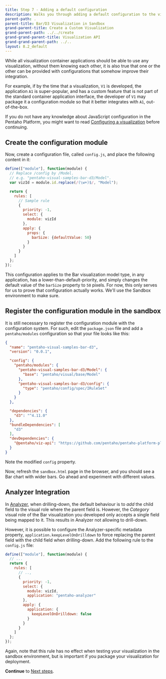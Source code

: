 ```yaml
---
title: Step 7 - Adding a default configuration
description: Walks you through adding a default configuration to the visualization.
parent-path: .
parent-title: Bar/D3 Visualization in Sandbox
grand-parent-title: Create a Custom Visualization
grand-parent-path: ../../create
grand-grand-parent-title: Visualization API
grand-grand-parent-path: ../..
layout: 8.2_default
---
```


While all visualization container applications should be able to use any visualization, 
without them knowing each other, 
it is also true that one or the other can be provided with configurations
that somehow improve their integration.

For example, if by the time that a visualization, `V1` is developed, the application `A1` is super-popular,
and has a custom feature that is not part of the standard container application interface,
the developer of `V1` may package it a configuration module so that it better integrates with `A1`, 
out-of-the-box.

If you do not have any knowledge about JavaScript configuration in the Pentaho Platform, 
you might want to read [Configuring a visualization](../../configuration) before continuing.

## Create the configuration module

Now, create a configuration file, called `config.js`, and place the following content in it:

```js
define(["module"], function(module) {
  // Replace /config by /Model.
  // e.g. "pentaho-visual-samples-bar-d3/Model".
  var vizId = module.id.replace(/(\w+)$/, "Model");

  return {
    rules: [
      // Sample rule
      {
        priority: -1,
        select: {
          module: vizId
        },
        apply: {
          props: {
            barSize: {defaultValue: 50}
          }
        }
      }
    ]
  };
});
```

This configuration applies to the Bar visualization model type, in any application, 
has a lower-than-default-priority, and 
simply changes the default value of the `barSize` property to `50` pixels.
For now, this only serves for us to prove that configuration actually works. 
We'll use the Sandbox environment to make sure.

## Register the configuration module in the sandbox

It is still necessary to register the configuration module with the configuration system.
For such, edit the `package.json` file and add a `pentaho/modules` configuration 
so that your file looks like this:

```json
{
  "name": "pentaho-visual-samples-bar-d3",
  "version": "0.0.1",

  "config": {
    "pentaho/modules": {
      "pentaho-visual-samples-bar-d3/Model": {
        "base": "pentaho/visual/base/Model"
      }, 
      "pentaho-visual-samples-bar-d3/config": {
        "type": "pentaho/config/spec/IRuleSet"
      }
    }
  },

  "dependencies": {
    "d3": "^4.11.0"
  },
  "bundleDependencies": [
    "d3"
  ],
  "devDependencies": {
    "@pentaho/viz-api": "https://github.com/pentaho/pentaho-platform-plugin-common-ui/releases/download/v3.0.0-beta4/pentaho-viz-api-v3.0.0.tgz"
  }
}
```

Note the modified `config` property.

Now, refresh the `sandbox.html` page in the browser, and you should see a Bar chart with wider bars.
Go ahead and experiment with different values.

## Analyzer Integration

In [Analyzer](https://www.hitachivantara.com/en-us/products/big-data-integration-analytics/pentaho-business-analytics.html), 
when drilling-down, the default behaviour is to _add_ the child field to the visual role 
where the parent field is.
However, the _Category_ visual role of the Bar visualization you developed only accepts a single field 
being mapped to it. This results in Analyzer not allowing to drill-down.

However, it is possible to configure the Analyzer-specific metadata property, 
`application.keepLevelOnDrilldown` to force replacing the
parent field with the child field when drilling-down.
Add the following rule to the `config.js` file:

```js
define(["module"], function(module) {
  // ...
  return {
    rules: [
      // ..,
      {
        priority: -1,
        select: {
          module: vizId,
          application: "pentaho-analyzer"
        },
        apply: {
          application: {
            keepLevelOnDrilldown: false
          }
        }
      }
    ]
  };
});
```

Again, note that this rule has no effect when testing your visualization in the sandbox environment, 
but is important if you package your visualization for deployment.

**Continue** to [Next steps](stepNext).
